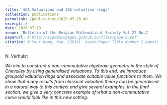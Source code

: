 ```yaml
---
title: '$G$-Valuations and $G$-valuation rings'
collection: publications
permalink: /publication/2020-07-10.md
excerpt: #
date: 2020-07-10
venue: 'Bulletin of the Belgian Mathematical Society Vol.27 No.2'
paperurl: #'http://academicpages.github.io/files/paper2.pdf'
citation: #'Your Name, You. (2010). &quot;Paper Title Number 2.&quot; <i>Journal 1</i>. 1(2).'
---
```


N. Verhulst

*We aim to construct a non-commutative algebraic geometry in the style of Chevalley by using generalised valuations. To this end, we introduce groupoid valuation rings and associate suitable value functions to them. We show that many results from classical valuation theory can be generalised in a natural way to this context and give several examples. In the final section, we give a very concrete example of what a non-commutative curve would look like in this new setting.*
